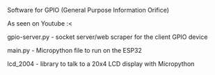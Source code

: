 <h>Software for GPIO (General Purpose Information Orifice)</h>
<p>
As seen on Youtube :<

<p>
gpio-server.py - socket server/web scraper for the client GPIO device<p>
main.py - Micropython file to run on the ESP32<p>
lcd_2004 - library to talk to a 20x4 LCD display with Micropython<p>

